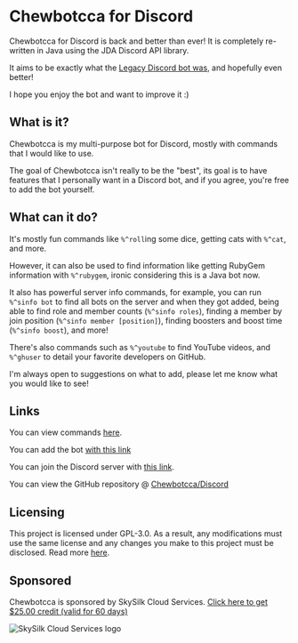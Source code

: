 # Chewbotcca for Discord

Chewbotcca for Discord is back and better than ever!
It is completely re-written in Java using the JDA Discord API library.

It aims to be exactly what the [Legacy Discord bot was](https://github.com/Chewbotcca/Discord-Legacy), and hopefully even better!

I hope you enjoy the bot and want to improve it :)

## What is it?

Chewbotcca is my multi-purpose bot for Discord, mostly with commands that I would like to use.

The goal of Chewbotcca isn't really to be the "best", its goal is to have features that I personally want in a Discord bot, and if you agree, you're free to add the bot yourself.

## What can it do?

It's mostly fun commands like `%^roll`ing some dice, getting cats with `%^cat`, and more.

However, it can also be used to find information like getting RubyGem information with `%^rubygem`, ironic considering this is a Java bot now.

It also has powerful server info commands, 
for example, you can run `%^sinfo bot` to find all bots on the server and when they got added,
being able to find role and member counts (`%^sinfo roles`), 
finding a member by join position (`%^sinfo member [position]`), 
finding boosters and boost time (`%^sinfo boost`),
and more!

There's also commands such as `%^youtube` to find YouTube videos, 
and `%^ghuser` to detail your favorite developers on GitHub.

I'm always open to suggestions on what to add, please let me know what you would like to see!

## Links

You can view commands [here](https://chew.pw/chewbotcca/discord/commands).

You can add the bot [with this link](https://discord.com/oauth2/authorize?client_id=604362556668248095&scope=bot&permissions=0)

You can join the Discord server with [this link](https://discord.gg/UjxQ3Bh).

You can view the GitHub repository @ [Chewbotcca/Discord](https://github.com/Chewbotcca/Discord)

## Licensing

This project is licensed under GPL-3.0. As a result, any modifications must use the same license and any changes you make to this project must be disclosed. Read more [here](https://choosealicense.com/licenses/gpl-3.0/).

## Sponsored

Chewbotcca is sponsored by SkySilk Cloud Services. [Click here to get $25.00 credit (valid for 60 days)](https://www.skysilk.com/ref/4PRQpuQraD?utm_source=Sponsorship&utm_medium=Discord&utm_campaign=Chewbotcca)

![SkySilk Cloud Services logo](https://www.skysilk.com/res/default/default/public/images/layout/logo/logo-inversed-blue.svg?v=6)
